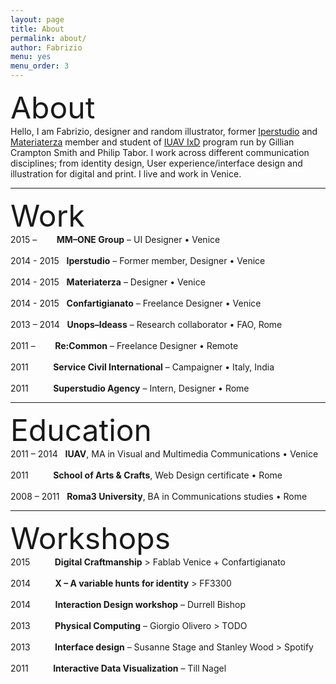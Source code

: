 ```yaml
---
layout: page
title: About
permalink: about/
author: Fabrizio
menu: yes
menu_order: 3
---
```


<font size="42px">About</font>
<br>
Hello, I am Fabrizio, designer and random illustrator, former <a href="http://www.iperstudio.net/" target="_blank">Iperstudio</a> and <a href="http://materiaterza.com/" target="_blank">Materiaterza</a> member and student of <a href="http://www.interaction-venice.com/" target="_blank">IUAV IxD</a> program run by Gillian Crampton Smith and Philip Tabor.
I work across different communication disciplines; from identity design, User experience/interface design and illustration for digital and print. I live and work in Venice.
<hr>

<font size="42px">Work</font>
<br>
2015 – &nbsp;&nbsp;&nbsp;&nbsp;&nbsp;&nbsp; <b>MM–ONE Group</b> – UI Designer • Venice
<br>
<br>
2014 - 2015 &nbsp; <b>Iperstudio</b> – Former member, Designer • Venice
<br>
<br>
2014 - 2015 &nbsp; <b>Materiaterza</b> – Designer • Venice
<br>
<br>
2014 - 2015 &nbsp; <b>Confartigianato</b> – Freelance Designer • Venice
<br>
<br>
2013 – 2014 &nbsp; <b>Unops–Ideass</b> – Research collaborator • FAO, Rome
<br>
<br>
2011 – &nbsp;&nbsp;&nbsp;&nbsp;&nbsp;&nbsp; <b>Re:Common</b> – Freelance Designer • Remote
<br>
<br>
2011 &nbsp;&nbsp;&nbsp;&nbsp;&nbsp;&nbsp;&nbsp;&nbsp; <b>Service Civil International</b> – Campaigner • Italy, India
<br>
<br>
2011 &nbsp;&nbsp;&nbsp;&nbsp;&nbsp;&nbsp;&nbsp;&nbsp; <b>Superstudio Agency</b> – Intern, Designer • Rome
<hr>

<font size="42px">Education</font>
<br>
2011 – 2014 &nbsp; <b>IUAV</b>, MA in Visual and Multimedia Communications • Venice
<br>
<br>
2011 &nbsp;&nbsp;&nbsp;&nbsp;&nbsp;&nbsp;&nbsp;&nbsp; <b>School of Arts & Crafts</b>, Web Design certificate • Rome
<br>
<br>
2008 – 2011 &nbsp; <b>Roma3 University</b>, BA in Communications studies • Rome
<hr>

<font size="42px">Workshops</font>
<br>
2015 &nbsp;&nbsp;&nbsp;&nbsp;&nbsp;&nbsp;&nbsp;&nbsp; <b>Digital Craftmanship</b> > Fablab Venice + Confartigianato
<br>
<br>
2014 &nbsp;&nbsp;&nbsp;&nbsp;&nbsp;&nbsp;&nbsp;&nbsp; <b>X – A variable hunts for identity</b> > FF3300
<br>
<br>
2014 &nbsp;&nbsp;&nbsp;&nbsp;&nbsp;&nbsp;&nbsp;&nbsp; <b>Interaction Design workshop</b> – Durrell Bishop
<br>
<br>
2013 &nbsp;&nbsp;&nbsp;&nbsp;&nbsp;&nbsp;&nbsp;&nbsp; <b>Physical Computing</b> – Giorgio Olivero > TODO
<br>
<br>
2013 &nbsp;&nbsp;&nbsp;&nbsp;&nbsp;&nbsp;&nbsp;&nbsp; <b>Interface design</b> – Susanne Stage and Stanley Wood > Spotify
<br>
<br>
2011 &nbsp;&nbsp;&nbsp;&nbsp;&nbsp;&nbsp;&nbsp;&nbsp; <b>Interactive Data Visualization</b> – Till Nagel
<br>
<br>

<!--
FFFF33
I graduated in 2014 at IUAV University of Venice, Master in Visual and Multimedia Communication – <a href="http://www.interaction-venice.com/" target="_blank">IxD program</a> – run by Gillian Crampton Smith and Philip Tabor.
-->

<!--
<p>
I joined as Interaction and Visual designer, <a href="http://www.iperstudio.net/" target="_blank"><font color="black">Iperstudio </a></font> Design Network for <font color="blue"><a href="https://www.careof.org/" target="_blank"><font color="black">C/O</a></font> web project and <a href="http://materiaterza.com/" target="_blank"><font color="black">Materiaterza</a></font> Design Collective for <a href="http://venice-future.com/" target="_blank"><font color="black">V>>F</a></font> project.
</p>
-->
<!--
I design communication strategies and interfaces, building navigation flow, wireframes, mockups and prototypes for web products.
<p>
<!-- I am a member of <a href="http://www.iperstudio.net/about" target="_blank">Iperstudio Design Network</a>. -->
<!--
As designer and illustrator I collaborated with agencies and organizations such as Unops—Ideass, Confartigianato Venezia, Re:common, Careof, Zeroviolenza, Superstudio media agency, BTM + Salviati, Materiaterza Design Collective.
-->
<br>

<p>
<!--
The latest project I worked on is <a href="https://www.careof.org/" target="_blank">Careof website</a>.
You can explore part of my work visiting <a href="http://fabriziogoglia.com//Projects/">Projects section</a> or <a href="http://www.iperstudio.net" target="_blank">Iperstudio website</a>. For collaborative inquiries or sharing ideas please contact me via <a href="mailto:info@fabriziogoglia.com">email</a>.
-->
</p>
